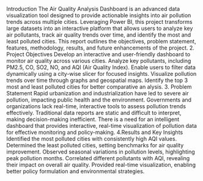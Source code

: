 
Introduction The Air Quality Analysis Dashboard is an advanced data visualization tool designed to provide actionable insights into air pollution trends across multiple cities. Leveraging Power BI, this project transforms large datasets into an interactive platform that allows users to analyze key air pollutants, track air quality trends over time, and identify the most and least polluted cities. This report outlines the objectives, problem statement, features, methodology, results, and future enhancements of the project. 2. Project Objectives Develop an interactive and user-friendly dashboard to monitor air quality across various cities. Analyze key pollutants, including PM2.5, CO, SO2, NO, and AQI (Air Quality Index). Enable users to filter data dynamically using a city-wise slicer for focused insights. Visualize pollution trends over time through graphs and geospatial maps. Identify the top 3 most and least polluted cities for better comparative an alysis. 3. Problem Statement Rapid urbanization and industrialization have led to severe air pollution, impacting public health and the environment. Governments and organizations lack real-time, interactive tools to assess pollution trends effectively. Traditional data reports are static and difficult to interpret, making decision-making inefficient. There is a need for an intelligent dashboard that provides interactive, real-time visualization of pollution data for effective monitoring and policy-making. 4.Results and Key Insights Identified the most polluted cities with consistently high AQI values. Determined the least polluted cities, setting benchmarks for air quality improvement. Observed seasonal variations in pollution levels, highlighting peak pollution months. Correlated different pollutants with AQI, revealing their impact on overall air quality. Provided real-time visualization, enabling better policy formulation and environmental strategies. 
